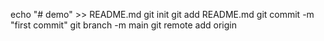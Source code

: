 echo "# demo" >> README.md
git init
git add README.md
git commit -m "first commit"
git branch -m main
git remote add origin
